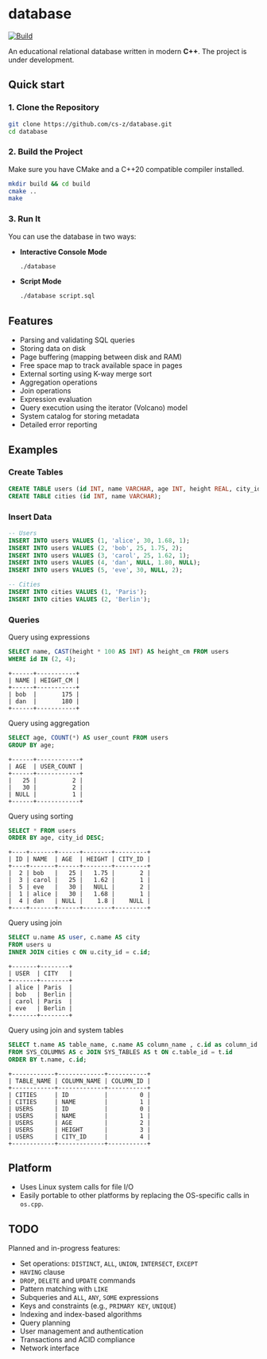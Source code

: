 # database

[![Build](https://github.com/cs-z/database/actions/workflows/ci.yml/badge.svg)](https://github.com/cs-z/database/actions/workflows/ci.yml)

An educational relational database written in modern **C++**. The project is under development.

## Quick start

### 1. Clone the Repository

```bash
git clone https://github.com/cs-z/database.git
cd database
```

### 2. Build the Project

Make sure you have CMake and a C++20 compatible compiler installed.

```bash
mkdir build && cd build
cmake ..
make
```

### 3. Run It

You can use the database in two ways:

- **Interactive Console Mode**

	```bash
	./database
	```

- **Script Mode**

	```bash
	./database script.sql
	```

## Features

- Parsing and validating SQL queries
- Storing data on disk
- Page buffering (mapping between disk and RAM)
- Free space map to track available space in pages
- External sorting using K-way merge sort
- Aggregation operations
- Join operations
- Expression evaluation
- Query execution using the iterator (Volcano) model
- System catalog for storing metadata
- Detailed error reporting

## Examples

### Create Tables

```sql
CREATE TABLE users (id INT, name VARCHAR, age INT, height REAL, city_id INT);
CREATE TABLE cities (id INT, name VARCHAR);
```

### Insert Data

```sql
-- Users
INSERT INTO users VALUES (1, 'alice', 30, 1.68, 1);
INSERT INTO users VALUES (2, 'bob', 25, 1.75, 2);
INSERT INTO users VALUES (3, 'carol', 25, 1.62, 1);
INSERT INTO users VALUES (4, 'dan', NULL, 1.80, NULL);
INSERT INTO users VALUES (5, 'eve', 30, NULL, 2);

-- Cities
INSERT INTO cities VALUES (1, 'Paris');
INSERT INTO cities VALUES (2, 'Berlin');
```

### Queries

Query using expressions

```sql
SELECT name, CAST(height * 100 AS INT) AS height_cm FROM users
WHERE id IN (2, 4);
```

```
+------+-----------+
| NAME | HEIGHT_CM |
+------+-----------+
| bob  |       175 |
| dan  |       180 |
+------+-----------+
```

Query using aggregation

```sql
SELECT age, COUNT(*) AS user_count FROM users
GROUP BY age;
```

```
+------+------------+
| AGE  | USER_COUNT |
+------+------------+
|   25 |          2 |
|   30 |          2 |
| NULL |          1 |
+------+------------+
```

Query using sorting

```sql
SELECT * FROM users
ORDER BY age, city_id DESC;
```

```
+----+-------+------+--------+---------+
| ID | NAME  | AGE  | HEIGHT | CITY_ID |
+----+-------+------+--------+---------+
|  2 | bob   |   25 |   1.75 |       2 |
|  3 | carol |   25 |   1.62 |       1 |
|  5 | eve   |   30 |   NULL |       2 |
|  1 | alice |   30 |   1.68 |       1 |
|  4 | dan   | NULL |    1.8 |    NULL |
+----+-------+------+--------+---------+
```

Query using join

```sql
SELECT u.name AS user, c.name AS city
FROM users u
INNER JOIN cities c ON u.city_id = c.id;
```

```
+-------+--------+
| USER  | CITY   |
+-------+--------+
| alice | Paris  |
| bob   | Berlin |
| carol | Paris  |
| eve   | Berlin |
+-------+--------+
```

Query using join and system tables

```sql
SELECT t.name AS table_name, c.name AS column_name , c.id as column_id
FROM SYS_COLUMNS AS c JOIN SYS_TABLES AS t ON c.table_id = t.id
ORDER BY t.name, c.id;
```

```
+------------+-------------+-----------+
| TABLE_NAME | COLUMN_NAME | COLUMN_ID |
+------------+-------------+-----------+
| CITIES     | ID          |         0 |
| CITIES     | NAME        |         1 |
| USERS      | ID          |         0 |
| USERS      | NAME        |         1 |
| USERS      | AGE         |         2 |
| USERS      | HEIGHT      |         3 |
| USERS      | CITY_ID     |         4 |
+------------+-------------+-----------+
```

## Platform

- Uses Linux system calls for file I/O
- Easily portable to other platforms by replacing the OS-specific calls in `os.cpp`.

## TODO

Planned and in-progress features:

- Set operations: `DISTINCT`, `ALL`, `UNION`, `INTERSECT`, `EXCEPT`
- `HAVING` clause
- `DROP`, `DELETE` and `UPDATE` commands
- Pattern matching with `LIKE`
- Subqueries and `ALL`, `ANY`, `SOME` expressions
- Keys and constraints (e.g., `PRIMARY KEY`, `UNIQUE`)
- Indexing and index-based algorithms
- Query planning
- User management and authentication
- Transactions and ACID compliance
- Network interface
